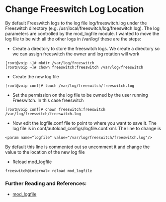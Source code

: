 # Change Freeswitch Log Location
By default Freeswitch logs to the log file log/freeswitch.log under the Freeswitch directory (e.g. /usr/local/freeswitch/log/freeswitch.log). The log parameters are controlled by the mod_logfile module. I wanted to move the log file to be with all the other logs in /var/log/ these are the steps:

- Create a directory to store the freeswitch logs. We create a directory so we can assign freeswitch the owner and log rotation will work
```
[root@voip ~]# mkdir /var/log/freeswitch
[root@voip ~]# chown freeswitch:freeswitch /var/log/freeswitch
```
- Create the new log file
```
[root@voip conf]# touch /var/log/freeswitch/freeswitch.log
```
- Set the permission on the log file to be owned by the user running Freeswitch. In this case freeswitch
```
[root@voip conf]# chown freeswitch:freeswitch /var/log/freeswitch/freeswitch.log
```
- Now edit the logfile.conf file to point to where you want to save it. The log file is in conf/autoload_configs/logfile.conf.xml. The line to change is
```
<param name="logfile" value="/var/log/freeswitch/freeswitch.log"/>
```
By default this line is commented out so uncomment it and change the value to the location of the new log file
- Reload mod_logfile
```
freeswitch@internal> reload mod_logfile
```

### Further Reading and References:
- [mod_logfile](http://wiki.freeswitch.org/wiki/Mod_logfile)